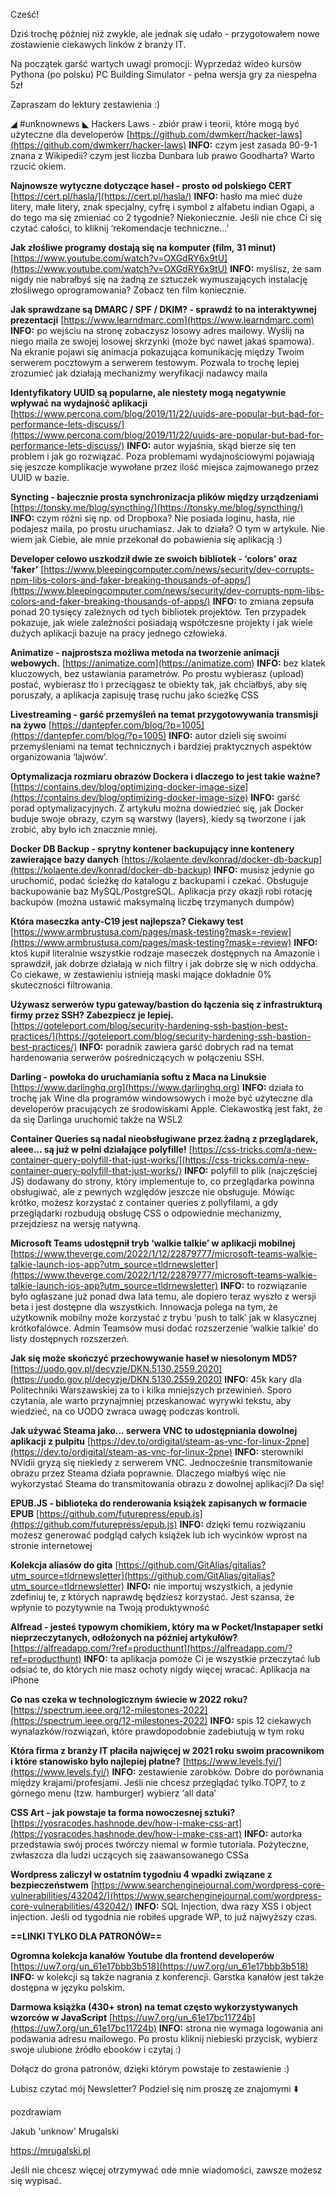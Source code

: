 Cześć!

Dziś trochę później niż zwykle, ale jednak się udało - przygotowałem nowe zostawienie ciekawych linków z branży IT.

 

Na początek garść wartych uwagi promocji:
Wyprzedaż wideo kursów Pythona (po polsku)
PC Building Simulator - pełna wersja gry za niespełna 5zł
 

Zapraszam do lektury zestawienia :)

 

◢ #unknownews ◣
Hackers Laws - zbiór praw i teorii, które mogą być użyteczne dla developerów
[https://github.com/dwmkerr/hacker-laws](https://github.com/dwmkerr/hacker-laws)
**INFO:** czym jest zasada 90-9-1 znana z Wikipedii? czym jest liczba Dunbara lub prawo Goodharta? Warto rzucić okiem.

**Najnowsze wytyczne dotyczące haseł - prosto od polskiego CERT**
[https://cert.pl/hasla/](https://cert.pl/hasla/)
**INFO:** hasło ma mieć duże litery, małe litery, znak specjalny, cyfrę i symbol z alfabetu indian Ogapi, a do tego ma się zmieniać co 2 tygodnie? Niekoniecznie. Jeśli nie chce Ci się czytać całości, to kliknij &lsquo;rekomendacje techniczne...&rsquo;

**Jak złośliwe programy dostają się na komputer (film, 31 minut)**
[https://www.youtube.com/watch?v=OXGdRY6x9tU](https://www.youtube.com/watch?v=OXGdRY6x9tU)
**INFO:** myślisz, że sam nigdy nie nabrałbyś się na żadną ze sztuczek wymuszających instalację złośliwego oprogramowania? Zobacz ten film koniecznie.

**Jak sprawdzane są DMARC / SPF / DKIM? - sprawdź to na interaktywnej prezentacji**
[https://www.learndmarc.com](https://www.learndmarc.com)
**INFO:** po wejściu na stronę zobaczysz losowy adres mailowy. Wyślij na niego maila ze swojej losowej skrzynki (może być nawet jakaś spamowa). Na ekranie pojawi się animacja pokazująca komunikację między Twoim serwerem pocztowym a serwerem testowym. Pozwala to trochę lepiej zrozumieć jak działają mechanizmy weryfikacji nadawcy maila

**Identyfikatory UUID są popularne, ale niestety mogą negatywnie wpływać na wydajność aplikacji**
[https://www.percona.com/blog/2019/11/22/uuids-are-popular-but-bad-for-performance-lets-discuss/](https://www.percona.com/blog/2019/11/22/uuids-are-popular-but-bad-for-performance-lets-discuss/)
**INFO:** autor wyjaśnia, skąd bierze się ten problem i jak go rozwiązać. Poza problemami wydajnościowymi pojawiają się jeszcze komplikacje wywołane przez ilość miejsca zajmowanego przez UUID w bazie.

**Syncting - bajecznie prosta synchronizacja plików między urządzeniami**
[https://tonsky.me/blog/syncthing/](https://tonsky.me/blog/syncthing/)
**INFO:** czym różni się np. od Dropboxa? Nie posiada loginu, hasła, nie podajesz maila, po prostu uruchamiasz. Jak to działa? O tym w artykule. Nie wiem jak Ciebie, ale mnie przekonał do pobawienia się aplikacją :)

**Developer celowo uszkodził dwie ze swoich bibliotek - &lsquo;colors&rsquo; oraz &lsquo;faker&rsquo;**
[https://www.bleepingcomputer.com/news/security/dev-corrupts-npm-libs-colors-and-faker-breaking-thousands-of-apps/](https://www.bleepingcomputer.com/news/security/dev-corrupts-npm-libs-colors-and-faker-breaking-thousands-of-apps/)
**INFO:** to zmiana zepsuła ponad 20 tysięcy zależnych od tych bibliotek projektów. Ten przypadek pokazuje, jak wiele zależności posiadają współczesne projekty i jak wiele dużych aplikacji bazuje na pracy jednego człowieka.

**Animatize - najprostsza możliwa metoda na tworzenie animacji webowych.**
[https://animatize.com](https://animatize.com)
**INFO:** bez klatek kluczowych, bez ustawiania parametrów. Po prostu wybierasz (upload) postać, wybierasz tło i przeciągasz te obiekty tak, jak chciałbyś, aby się poruszały, a aplikacja zapisuję trasę ruchu jako ścieżkę CSS

**Livestreaming - garść przemyśleń na temat przygotowywania transmisji na żywo**
[https://dantepfer.com/blog/?p=1005](https://dantepfer.com/blog/?p=1005)
**INFO:** autor dzieli się swoimi przemyśleniami na temat technicznych i bardziej praktycznych aspektów organizowania &lsquo;lajwów&rsquo;.

**Optymalizacja rozmiaru obrazów Dockera i dlaczego to jest takie ważne?**
[https://contains.dev/blog/optimizing-docker-image-size](https://contains.dev/blog/optimizing-docker-image-size)
**INFO:** garść porad optymalizacyjnych. Z artykułu można dowiedzieć się, jak Docker buduje swoje obrazy, czym są warstwy (layers), kiedy są tworzone i jak zrobić, aby było ich znacznie mniej.

**Docker DB Backup - sprytny kontener backupujący inne kontenery zawierające bazy danych**
[https://kolaente.dev/konrad/docker-db-backup](https://kolaente.dev/konrad/docker-db-backup)
**INFO:** musisz jedynie go uruchomić, podać ścieżkę do katalogu z backupami i czekać. Obsługuje backupowanie baz MySQL/PostgreSQL. Aplikacja przy okazji robi rotację backupów (można ustawić maksymalną liczbę trzymanych dumpów)

**Która maseczka anty-C19 jest najlepsza? Ciekawy test**
[https://www.armbrustusa.com/pages/mask-testing?mask=-review](https://www.armbrustusa.com/pages/mask-testing?mask=-review)
**INFO:** ktoś kupił literalnie wszystkie rodzaje maseczek dostępnych na Amazonie i sprawdził, jak dobrze działają w nich filtry i jak dobrze się w nich oddycha. Co ciekawe, w zestawieniu istnieją maski mające dokładnie 0% skuteczności filtrowania.

**Używasz serwerów typu gateway/bastion do łączenia się z infrastrukturą firmy przez SSH? Zabezpiecz je lepiej.**
[https://goteleport.com/blog/security-hardening-ssh-bastion-best-practices/](https://goteleport.com/blog/security-hardening-ssh-bastion-best-practices/)
**INFO:** poradnik zawiera garść dobrych rad na temat hardenowania serwerów pośredniczących w połączeniu SSH.

**Darling - powłoka do uruchamiania softu z Maca na Linuksie**
[https://www.darlinghq.org](https://www.darlinghq.org)
**INFO:** działa to trochę jak Wine dla programów windowsowych i może być użyteczne dla developerów pracujących ze środowiskami Apple. Ciekawostką jest fakt, że da się Darlinga uruchomić także na WSL2

**Container Queries są nadal nieobsługiwane przez żadną z przeglądarek, aleee... są już w pełni działające polyfille!**
[https://css-tricks.com/a-new-container-query-polyfill-that-just-works/](https://css-tricks.com/a-new-container-query-polyfill-that-just-works/)
**INFO:** polyfill to plik (najczęściej JS) dodawany do strony, który implementuje to, co przeglądarka powinna obsługiwać, ale z pewnych względów jeszcze nie obsługuje. Mówiąc krótko, możesz korzystać z container queries z pollyfilami, a gdy przeglądarki rozbudują obsługę CSS o odpowiednie mechanizmy, przejdziesz na wersję natywną.

**Microsoft Teams udostępnił tryb &lsquo;walkie talkie&rsquo; w aplikacji mobilnej**
[https://www.theverge.com/2022/1/12/22879777/microsoft-teams-walkie-talkie-launch-ios-app?utm_source=tldrnewsletter](https://www.theverge.com/2022/1/12/22879777/microsoft-teams-walkie-talkie-launch-ios-app?utm_source=tldrnewsletter)
**INFO:** to rozwiązanie było ogłaszane już ponad dwa lata temu, ale dopiero teraz wyszło z wersji beta i jest dostępne dla wszystkich. Innowacja polega na tym, że użytkownik mobilny może korzystać z trybu &lsquo;push to talk&rsquo; jak w klasycznej krótkofalówce. Admin Teamsów musi dodać rozszerzenie &lsquo;walkie talkie&rsquo; do listy dostępnych rozszerzeń.

**Jak się może skończyć przechowywanie haseł w niesolonym MD5?**
[https://uodo.gov.pl/decyzje/DKN.5130.2559.2020](https://uodo.gov.pl/decyzje/DKN.5130.2559.2020)
**INFO:** 45k kary dla Politechniki Warszawskiej za to i kilka mniejszych przewinień. Sporo czytania, ale warto przynajmniej przeskanować wyrywki tekstu, aby wiedzieć, na co UODO zwraca uwagę podczas kontroli.

**Jak używać Steama jako... serwera VNC to udostępniania dowolnej aplikacji z pulpitu**
[https://dev.to/ordigital/steam-as-vnc-for-linux-2pne](https://dev.to/ordigital/steam-as-vnc-for-linux-2pne)
**INFO:** sterowniki NVidii gryzą się niekiedy z serwerem VNC. Jednocześnie transmitowanie obrazu przez Steama działa poprawnie. Dlaczego miałbyś więc nie wykorzystać Steama do transmitowania obrazu z dowolnej aplikacji? Da się!

**EPUB.JS - biblioteka do renderowania książek zapisanych w formacie EPUB**
[https://github.com/futurepress/epub.js](https://github.com/futurepress/epub.js)
**INFO:** dzięki temu rozwiązaniu możesz generować podgląd całych książek lub ich wycinków wprost na stronie internetowej

**Kolekcja aliasów do gita**
[https://github.com/GitAlias/gitalias?utm_source=tldrnewsletter](https://github.com/GitAlias/gitalias?utm_source=tldrnewsletter)
**INFO:** nie importuj wszystkich, a jedynie zdefiniuj te, z których naprawdę będziesz korzystać. Jest szansa, że wpłynie to pozytywnie na Twoją produktywność

**Alfread - jesteś typowym chomikiem, który ma w Pocket/Instapaper setki nieprzeczytanych, odłożonych na później artykułów?**
[https://alfreadapp.com/?ref=producthunt](https://alfreadapp.com/?ref=producthunt)
**INFO:** ta aplikacja pomoże Ci je wszystkie przeczytać lub odsiać te, do których nie masz ochoty nigdy więcej wracać. Aplikacja na iPhone

**Co nas czeka w technologicznym świecie w 2022 roku?**
[https://spectrum.ieee.org/12-milestones-2022](https://spectrum.ieee.org/12-milestones-2022)
**INFO:** spis 12 ciekawych wynalazków/rozwiązań, które prawdopodobnie zadebiutują w tym roku

**Która firma z branży IT płaciła najwięcej w 2021 roku swoim pracownikom i które stanowisko było najlepiej płatne?**
[https://www.levels.fyi/](https://www.levels.fyi/)
**INFO:** zestawienie zarobków. Dobre do porównania między krajami/profesjami. Jeśli nie chcesz przeglądać tylko TOP7, to z górnego menu (tzw. hamburger) wybierz &lsquo;all data&rsquo;

**CSS Art - jak powstaje ta forma nowoczesnej sztuki?**
[https://yosracodes.hashnode.dev/how-i-make-css-art](https://yosracodes.hashnode.dev/how-i-make-css-art)
**INFO:** autorka przedstawia swój proces twórczy niemal w formie tutoriala. Pożyteczne, zwłaszcza dla ludzi uczących się zaawansowanego CSSa

**Wordpress zaliczył w ostatnim tygodniu 4 wpadki związane z bezpieczeństwem**
[https://www.searchenginejournal.com/wordpress-core-vulnerabilities/432042/](https://www.searchenginejournal.com/wordpress-core-vulnerabilities/432042/)
**INFO:** SQL Injection, dwa razy XSS i object injection. Jeśli od tygodnia nie robiłeś upgrade WP, to już najwyższy czas.

**==LINKI TYLKO DLA PATRONÓW==**

**Ogromna kolekcja kanałów Youtube dla frontend developerów**
[https://uw7.org/un_61e17bbb3b518](https://uw7.org/un_61e17bbb3b518)
**INFO:** w kolekcji są także nagrania z konferencji. Garstka kanałów jest także dostępna w języku polskim.

**Darmowa książka (430+ stron) na temat często wykorzystywanych wzorców w JavaScript**
[https://uw7.org/un_61e17bc11724b](https://uw7.org/un_61e17bc11724b)
**INFO:** strona nie wymaga logowania ani podawania adresu mailowego. Po prostu kliknij niebieski przycisk, wybierz swoje ulubione źródło ebooków i czytaj :)

 

Dołącz do grona patronów, dzięki którym powstaje to zestawienie :)

 

Lubisz czytać mój Newsletter? Podziel się nim proszę ze znajomymi ⬇️ 

  

 
pozdrawiam

Jakub 'unknow' Mrugalski

https://mrugalski.pl

 
Jeśli nie chcesz więcej otrzymywać ode mnie wiadomości, zawsze możesz się wypisać.